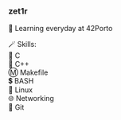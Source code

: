 ### zet1r
🧩 Learning everyday at 42Porto  
  
🪄 Skills:  
  🔹 C  
  🔷 C++  
  Ⓜ️ Makefile  
  💲 BASH  
  🐧 Linux  
  🌐 Networking  
  🔶 Git  
<!--
**zetir/zetir** is a ✨ _special_ ✨ repository because its `README.md` (this file) appears on your GitHub profile.

Here are some ideas to get you started:

- 🔭 I’m currently working on ...
- 🌱 I’m currently learning ...
- 👯 I’m looking to collaborate on ...
- 🤔 I’m looking for help with ...
- 💬 Ask me about ...
- 📫 How to reach me: ...
- 😄 Pronouns: ...
- ⚡ Fun fact: ...
-->
